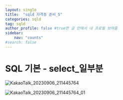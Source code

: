 ```yaml
---
layout: single
title:  "sqld 자격증 준비_5"
categories: sqld
tag: sqld
author_profile: false #true면 글 안에서 내 프로필 보여줌
sidebar:
    nav: "counts"
#search: false
---
```


# SQL 기본 - select_일부분

![KakaoTalk_20230906_211445764](https://github.com/jwjungwoo/jwjungwoo.github.io/assets/140131247/1446b69d-4556-4add-905b-7f7b06e0f30a)   

![KakaoTalk_20230906_211445764_01](https://github.com/jwjungwoo/jwjungwoo.github.io/assets/140131247/86a9ffa5-742c-468a-abb8-58b0f44bd18f)
